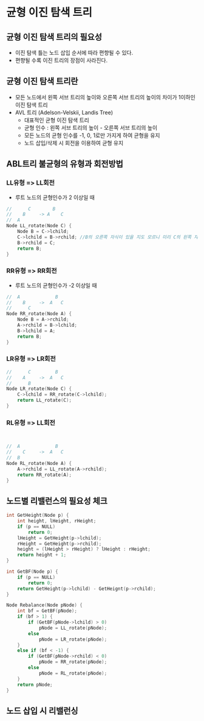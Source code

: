 # 균형 이진 탐색 트리

## 균형 이진 탐색 트리의 필요성
- 이진 탐색 틀는 노드 삽입 순서에 따라 편향될 수 있다.
- 편향될 수록 이진 트리의 장점이 사라진다.

## 균형 이진 탐색 트리란
- 모든 노드에서 왼쪽 서브 트리의 높이와 오른쪽 서브 트리의 높이의 차이가 1이하인 이진 탐색 트리
- AVL 트리 (Adelson-Velskii, Landis Tree)
    - 대표적인 균형 이진 탐색 트리
    - 균형 인수 : 왼쪽 서브 트리의 높이 - 오른쪽 서브 트리의 높이
    - 모든 노드의 균형 인수를 -1, 0, 1로만 가지게 하여 균형을 유지
    - 노드 삽입/삭제 시 회전을 이용하여 균형 유지

## ABL트리 불균형의 유형과 회전방법

### LL유형 => LL회전
- 루트 노드의 균형인수가 2 이상일 때
```cpp
//		C		 B
//	  B		-> A	C
//  A
Node LL_rotate(Node C) {
	Node B = C->lchild;
	C->lchild = B->rchild; //B의 오른쪽 자식이 있을 지도 모르니 미리 C의 왼쪽 자식으로 넣어야함
	B->rchild = C;
	return B;
}
```


### RR유형 => RR회전
- 루트 노드의 균형인수가 -2 이상일 때

```cpp
//	A			  B
//	  B		->	A	C
//		C
Node RR_rotate(Node A) {
	Node B = A->rchild;
	A->rchild = B->lchild;
	B->lchild = A;
	return B;
}
```

### LR유형 => LR회전

```cpp
//		C		  B
//	  A		->	A	C
//		B
Node LR_rotate(Node C) {
	C->lchild = RR_rotate(C->lchild);
	return LL_rotate(C);
}
```

### RL유형 => LL회전

```cpp


//	A			  B
//	  C		->	A	C
//	B
Node RL_rotate(Node A) {
	A->rchild = LL_rotate(A->rchild);
	return RR_rotate(A);
}
```

## 노드별 리밸런스의 필요성 체크

```cpp
int GetHeight(Node p) {
	int height, lHeight, rHeight;
	if (p == NULL)
		return 0;
	lHeight = GetHeight(p->lchild);
	rHeight = GetHeight(p->rchild);
	height = (lHeight > rHeight) ? lHeight : rHeight;
	return height + 1;
}

int GetBF(Node p) {
	if (p == NULL)
		return 0;
	return GetHeight(p->lchild) - GetHeignt(p->rchild);
}

Node Rebalance(Node pNode) {
	int bf = GetBF(pNode);
	if (bf > 1) {
		if (GetBF(pNode->lchild) > 0)
			pNode = LL_rotate(pNode);
		else
			pNode = LR_rotate(pNode);
	}
	else if (bf < -1) {
		if (GetBF(pNode->rchild) < 0)
			pNode = RR_rotate(pNode);
		else
			pNode = RL_rotate(pNode);
	}
	return pNode;
}
```

## 노드 삽입 시 리밸런싱